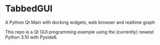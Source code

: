 # TabbedGUI
A Python Qt Main with docking widgets, web browser and realtime graph

This repo is a Qt GUI programming example using the (currently) newest Python 3.10 with Pyside6. 

